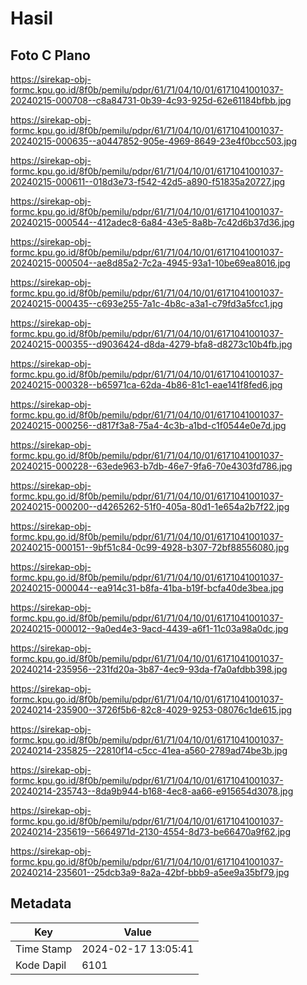 # Hasil

## Foto C Plano

https://sirekap-obj-formc.kpu.go.id/8f0b/pemilu/pdpr/61/71/04/10/01/6171041001037-20240215-000708--c8a84731-0b39-4c93-925d-62e61184bfbb.jpg

https://sirekap-obj-formc.kpu.go.id/8f0b/pemilu/pdpr/61/71/04/10/01/6171041001037-20240215-000635--a0447852-905e-4969-8649-23e4f0bcc503.jpg

https://sirekap-obj-formc.kpu.go.id/8f0b/pemilu/pdpr/61/71/04/10/01/6171041001037-20240215-000611--018d3e73-f542-42d5-a890-f51835a20727.jpg

https://sirekap-obj-formc.kpu.go.id/8f0b/pemilu/pdpr/61/71/04/10/01/6171041001037-20240215-000544--412adec8-6a84-43e5-8a8b-7c42d6b37d36.jpg

https://sirekap-obj-formc.kpu.go.id/8f0b/pemilu/pdpr/61/71/04/10/01/6171041001037-20240215-000504--ae8d85a2-7c2a-4945-93a1-10be69ea8016.jpg

https://sirekap-obj-formc.kpu.go.id/8f0b/pemilu/pdpr/61/71/04/10/01/6171041001037-20240215-000435--c693e255-7a1c-4b8c-a3a1-c79fd3a5fcc1.jpg

https://sirekap-obj-formc.kpu.go.id/8f0b/pemilu/pdpr/61/71/04/10/01/6171041001037-20240215-000355--d9036424-d8da-4279-bfa8-d8273c10b4fb.jpg

https://sirekap-obj-formc.kpu.go.id/8f0b/pemilu/pdpr/61/71/04/10/01/6171041001037-20240215-000328--b65971ca-62da-4b86-81c1-eae141f8fed6.jpg

https://sirekap-obj-formc.kpu.go.id/8f0b/pemilu/pdpr/61/71/04/10/01/6171041001037-20240215-000256--d817f3a8-75a4-4c3b-a1bd-c1f0544e0e7d.jpg

https://sirekap-obj-formc.kpu.go.id/8f0b/pemilu/pdpr/61/71/04/10/01/6171041001037-20240215-000228--63ede963-b7db-46e7-9fa6-70e4303fd786.jpg

https://sirekap-obj-formc.kpu.go.id/8f0b/pemilu/pdpr/61/71/04/10/01/6171041001037-20240215-000200--d4265262-51f0-405a-80d1-1e654a2b7f22.jpg

https://sirekap-obj-formc.kpu.go.id/8f0b/pemilu/pdpr/61/71/04/10/01/6171041001037-20240215-000151--9bf51c84-0c99-4928-b307-72bf88556080.jpg

https://sirekap-obj-formc.kpu.go.id/8f0b/pemilu/pdpr/61/71/04/10/01/6171041001037-20240215-000044--ea914c31-b8fa-41ba-b19f-bcfa40de3bea.jpg

https://sirekap-obj-formc.kpu.go.id/8f0b/pemilu/pdpr/61/71/04/10/01/6171041001037-20240215-000012--9a0ed4e3-9acd-4439-a6f1-11c03a98a0dc.jpg

https://sirekap-obj-formc.kpu.go.id/8f0b/pemilu/pdpr/61/71/04/10/01/6171041001037-20240214-235956--231fd20a-3b87-4ec9-93da-f7a0afdbb398.jpg

https://sirekap-obj-formc.kpu.go.id/8f0b/pemilu/pdpr/61/71/04/10/01/6171041001037-20240214-235900--3726f5b6-82c8-4029-9253-08076c1de615.jpg

https://sirekap-obj-formc.kpu.go.id/8f0b/pemilu/pdpr/61/71/04/10/01/6171041001037-20240214-235825--22810f14-c5cc-41ea-a560-2789ad74be3b.jpg

https://sirekap-obj-formc.kpu.go.id/8f0b/pemilu/pdpr/61/71/04/10/01/6171041001037-20240214-235743--8da9b944-b168-4ec8-aa66-e915654d3078.jpg

https://sirekap-obj-formc.kpu.go.id/8f0b/pemilu/pdpr/61/71/04/10/01/6171041001037-20240214-235619--5664971d-2130-4554-8d73-be66470a9f62.jpg

https://sirekap-obj-formc.kpu.go.id/8f0b/pemilu/pdpr/61/71/04/10/01/6171041001037-20240214-235601--25dcb3a9-8a2a-42bf-bbb9-a5ee9a35bf79.jpg


## Metadata

| Key        | Value               |
| ---------- | ------------------- |
| Time Stamp | 2024-02-17 13:05:41 |
| Kode Dapil | 6101                |



